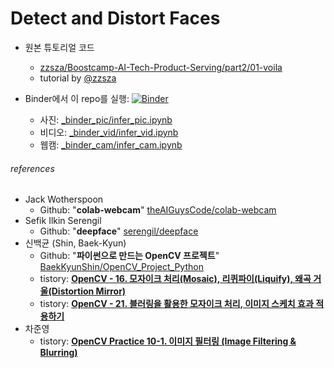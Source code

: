 # Detect and Distort Faces

- 원본 튜토리얼 코드
  - [zzsza/Boostcamp-AI-Tech-Product-Serving/part2/01-voila](https://github.com/zzsza/Boostcamp-AI-Tech-Product-Serving/tree/main/part2/01-voila)
  - tutorial by [@zzsza](https://zzsza.github.io/about/)

- Binder에서 이 repo를 실행: [![Binder](https://mybinder.org/badge_logo.svg)](https://mybinder.org/v2/gh/shhommychon/detect-and-distort-faces-voila/HEAD)
  - 사진: [\_binder_pic/infer_pic.ipynb](./_binder_pic/infer_pic.ipynb)
  - 비디오: [\_binder_vid/infer_vid.ipynb](./_binder_pic/infer_vid.ipynb)
  - 웹캠: [\_binder_cam/infer_cam.ipynb](./_binder_pic/infer_cam.ipynb)


###### references

- Jack Wotherspoon
  - Github: "**colab-webcam**" [theAIGuysCode/colab-webcam](https://github.com/theAIGuysCode/colab-webcam)
- Sefik Ilkin Serengil
  - Github: "**deepface**" [serengil/deepface](https://github.com/serengil/deepface)
- 신백균 (Shin, Baek-Kyun)
  - Github: "**파이썬으로 만드는 OpenCV 프로젝트**" [BaekKyunShin/OpenCV_Project_Python](https://github.com/BaekKyunShin/OpenCV_Project_Python)
  - tistory: [**OpenCV - 16. 모자이크 처리(Mosaic), 리퀴파이(Liquify), 왜곡 거울(Distortion Mirror)**](https://bkshin.tistory.com/entry/OpenCV-16-%EB%AA%A8%EC%9E%90%EC%9D%B4%ED%81%AC-%EC%B2%98%EB%A6%ACMosaic-%EB%A6%AC%ED%80%B4%ED%8C%8C%EC%9D%B4Liquify-%EC%99%9C%EA%B3%A1-%EA%B1%B0%EC%9A%B8Distortion-Mirror)
  - tistory: [**OpenCV - 21. 블러링을 활용한 모자이크 처리, 이미지 스케치 효과 적용하기**](https://bkshin.tistory.com/entry/OpenCV-21-%EB%B8%94%EB%9F%AC%EB%A7%81%EC%9D%84-%ED%99%9C%EC%9A%A9%ED%95%9C-%EB%AA%A8%EC%9E%90%EC%9D%B4%ED%81%AC-%EC%B2%98%EB%A6%AC-%EC%9D%B4%EB%AF%B8%EC%A7%80-%EC%8A%A4%EC%BC%80%EC%B9%98-%ED%9A%A8%EA%B3%BC-%EC%A0%81%EC%9A%A9%ED%95%98%EA%B8%B0)
- 차준영
  - tistory: [**OpenCV Practice 10-1. 이미지 필터링 \(Image Filtering & Blurring\)**](https://dsbook.tistory.com/194)

